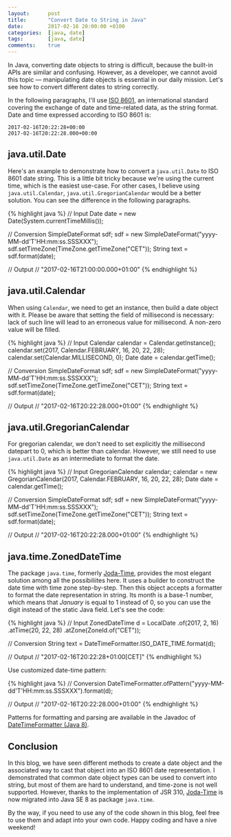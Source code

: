 ```yaml
---
layout:      post
title:       "Convert Date to String in Java"
date:        2017-02-16 20:00:00 +0100
categories:  [java, date]
tags:        [java, date]
comments:    true
---
```


In Java, converting date objects to string is difficult, because the built-in
APIs are similar and confusing. However, as a developer, we cannot avoid
this topic — manipulating date objects is essential in our daily mission.
Let's see how to convert different dates to string correctly.

<!--more-->

In the following paragraphs, I'll use [ISO 8601][8601], an international
standard covering the exchange of date and time-related data, as the string
format. Date and time expressed according to ISO 8601 is:

    2017-02-16T20:22:28+00:00
    2017-02-16T20:22:28.000+00:00

## java.util.Date

Here's an example to demonstrate how to convert a `java.util.Date` to ISO 8601
date string. This is a little bit tricky because we're using the current time,
which is the easiest use-case. For other cases, I believe using
`java.util.Calendar`, `java.util.GregorianCalendar` would be a better solution.
You can see the difference in the following paragraphs.

{% highlight java %}
// Input
Date date = new Date(System.currentTimeMillis());

// Conversion
SimpleDateFormat sdf;
sdf = new SimpleDateFormat("yyyy-MM-dd'T'HH:mm:ss.SSSXXX");
sdf.setTimeZone(TimeZone.getTimeZone("CET"));
String text = sdf.format(date);

// Output
// "2017-02-16T21:00:00.000+01:00"
{% endhighlight %}

## java.util.Calendar

When using `Calendar`, we need to get an instance, then build a date object with
it. Please be aware that setting the field of millisecond is necessary: lack of
such line will lead to an erroneous value for millisecond. A non-zero value will
be filled.

{% highlight java %}
// Input
Calendar calendar = Calendar.getInstance();
calendar.set(2017, Calendar.FEBRUARY, 16, 20, 22, 28);
calendar.set(Calendar.MILLISECOND, 0);
Date date = calendar.getTime();

// Conversion
SimpleDateFormat sdf;
sdf = new SimpleDateFormat("yyyy-MM-dd'T'HH:mm:ss.SSSXXX");
sdf.setTimeZone(TimeZone.getTimeZone("CET"));
String text = sdf.format(date);

// Output
// "2017-02-16T20:22:28.000+01:00"
{% endhighlight %}

## java.util.GregorianCalendar

For gregorian calendar, we don't need to set explicitly the millisecond datepart
to 0, which is better than calendar. However, we still need to use
`java.util.Date` as an intermediate to format the date.

{% highlight java %}
// Input
GregorianCalendar calendar;
calendar = new GregorianCalendar(2017, Calendar.FEBRUARY, 16, 20, 22, 28);
Date date = calendar.getTime();

// Conversion
SimpleDateFormat sdf;
sdf = new SimpleDateFormat("yyyy-MM-dd'T'HH:mm:ss.SSSXXX");
sdf.setTimeZone(TimeZone.getTimeZone("CET"));
String text = sdf.format(date);

// Output
// "2017-02-16T20:22:28.000+01:00"
{% endhighlight %}

## java.time.ZonedDateTime

The package `java.time`, formerly [Joda-Time][joda], provides the most elegant
solution among all the possibiliites here. It uses a builder to construct the
date time with time zone step-by-step. Then this object accepts a formatter to
format the date representation in string. Its month is a base-1 number, which
means that _January_ is equal to 1 instead of 0, so you can use the digit
instead of the static Java field. Let's see the code:

{% highlight java %}
// Input
ZonedDateTime d = LocalDate
    .of(2017, 2, 16)
    .atTime(20, 22, 28)
    .atZone(ZoneId.of("CET"));

// Conversion
String text = DateTimeFormatter.ISO_DATE_TIME.format(d);

// Output
// "2017-02-16T20:22:28+01:00[CET]"
{% endhighlight %}

Use customized date-time pattern:

{% highlight java %}
// Conversion
DateTimeFormatter.ofPattern("yyyy-MM-dd'T'HH:mm:ss.SSSXXX").format(d);

// Output
// "2017-02-16T20:22:28.000+01:00"
{% endhighlight %}

Patterns for formatting and parsing are available in the Javadoc of
[DateTimeFormatter (Java 8)][1].

## Conclusion

In this blog, we have seen different methods to create a date object and the
associated way to cast that object into an ISO 8601 date representation. I
demonstrated that common date object types can be used to convert into string,
but most of them are hard to understand, and time-zone is not well supported.
However, thanks to the implementation of JSR 310, [Joda-Time][joda] is now
migrated into Java SE 8 as package `java.time`.

By the way, if you need to use any of the code shown in this blog, feel free to
use them and adapt into your own code. Happy coding and have a nive weekend!

[8601]: https://en.wikipedia.org/wiki/ISO_8601
[joda]: http://www.joda.org/joda-time/
[1]: https://docs.oracle.com/javase/8/docs/api/java/time/format/DateTimeFormatter.html#patterns
